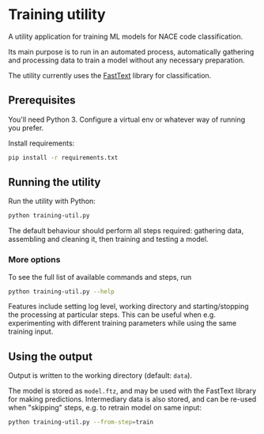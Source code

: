 # Training utility

A utility application for training ML models for NACE code classification.

Its main purpose is to run in an automated process, automatically gathering and processing data to train a model
without any necessary preparation.

The utility currently uses the [FastText](https://fasttext.cc/) library for classification.

## Prerequisites

You'll need Python 3. Configure a virtual env or whatever way of running you prefer.

Install requirements:

```bash
pip install -r requirements.txt
```

## Running the utility

Run the utility with Python:

```bash
python training-util.py
```

The default behaviour should perform all steps required: gathering data, assembling and cleaning it, then training
and testing a model.

### More options

To see the full list of available commands and steps, run
```bash
python training-util.py --help
```

Features include setting log level, working directory and starting/stopping the processing at particular steps.
This can be useful when e.g. experimenting with different training parameters while using the same training input.

## Using the output

Output is written to the working directory (default: `data`).

The model is stored as `model.ftz`, and may be used with the FastText library for making predictions.
Intermediary data is also stored, and can be re-used when "skipping" steps, e.g. to retrain model on same input:

```bash
python training-util.py --from-step=train
```

